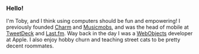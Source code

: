 ### Hello!

I'm Toby, and I think using computers should be fun and empowering! I previously founded [Charm](https://changelog.com/podcast/481) and [Musicmobs](https://www.macworld.com/article/172903/musicmobs.html), and was the head of mobile at [TweetDeck](https://www.zdnet.com/article/steve-jobs-attacks-android-mess-small-tablets/) and [Last.fm](https://www.youtube.com/watch?v=aNeibgeqQg8). Way back in the day I was a [WebObjects](https://www.youtube.com/watch?v=BgOUaSmXfUU) developer at Apple. I also enjoy hobby churn and teaching street cats to be pretty decent roommates.
